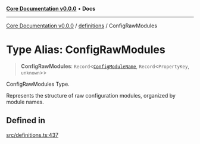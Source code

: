 [**Core Documentation v0.0.0**](../../README.md) • **Docs**

***

[Core Documentation v0.0.0](../../modules.md) / [definitions](../README.md) / ConfigRawModules

# Type Alias: ConfigRawModules

> **ConfigRawModules**: `Record`\<[`ConfigModuleName`](ConfigModuleName.md), `Record`\<`PropertyKey`, `unknown`\>\>

ConfigRawModules Type.

Represents the structure of raw configuration modules, organized by module names.

## Defined in

[src/definitions.ts:437](https://github.com/stonemjs/core/blob/be89f756f02a94c320588453a86b3e95bc4e060f/src/definitions.ts#L437)
